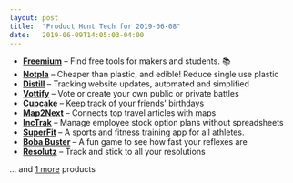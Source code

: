 ```yaml
---
layout: post
title:  "Product Hunt Tech for 2019-06-08"
date:   2019-06-09T14:05:03-04:00
---
```


* **[Freemium](https://www.producthunt.com/posts/freemium?utm_campaign=producthunt-api&utm_medium=api&utm_source=Application%3A+Daily+Digest+RSS+%28ID%3A+3202%29)** – Find free tools for makers and students. 📚
* **[Notpla](https://www.producthunt.com/posts/notpla?utm_campaign=producthunt-api&utm_medium=api&utm_source=Application%3A+Daily+Digest+RSS+%28ID%3A+3202%29)** – Cheaper than plastic, and edible! Reduce single use plastic
* **[Distill](https://www.producthunt.com/posts/distill-3?utm_campaign=producthunt-api&utm_medium=api&utm_source=Application%3A+Daily+Digest+RSS+%28ID%3A+3202%29)** – Tracking website updates, automated and simplified
* **[Vottify](https://www.producthunt.com/posts/vottify?utm_campaign=producthunt-api&utm_medium=api&utm_source=Application%3A+Daily+Digest+RSS+%28ID%3A+3202%29)** – Vote or create your own public or private battles
* **[Cupcake](https://www.producthunt.com/posts/cupcake-2?utm_campaign=producthunt-api&utm_medium=api&utm_source=Application%3A+Daily+Digest+RSS+%28ID%3A+3202%29)** – Keep track of your friends' birthdays
* **[Map2Next](https://www.producthunt.com/posts/map2next?utm_campaign=producthunt-api&utm_medium=api&utm_source=Application%3A+Daily+Digest+RSS+%28ID%3A+3202%29)** – Connects top travel articles with maps
* **[IncTrak](https://www.producthunt.com/posts/inctrak?utm_campaign=producthunt-api&utm_medium=api&utm_source=Application%3A+Daily+Digest+RSS+%28ID%3A+3202%29)** – Manage employee stock option plans without spreadsheets
* **[SuperFit](https://www.producthunt.com/posts/superfit?utm_campaign=producthunt-api&utm_medium=api&utm_source=Application%3A+Daily+Digest+RSS+%28ID%3A+3202%29)** – A sports and fitness training app for all athletes.
* **[Boba Buster](https://www.producthunt.com/posts/boba-buster?utm_campaign=producthunt-api&utm_medium=api&utm_source=Application%3A+Daily+Digest+RSS+%28ID%3A+3202%29)** – A fun game to see how fast your reflexes are
* **[Resolutz](https://www.producthunt.com/posts/resolutz?utm_campaign=producthunt-api&utm_medium=api&utm_source=Application%3A+Daily+Digest+RSS+%28ID%3A+3202%29)** – Track and stick to all your resolutions

… and [1 more](https://www.producthunt.com/tech) products